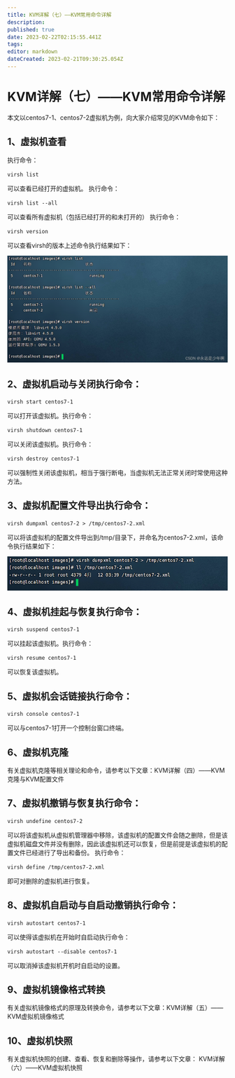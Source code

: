 ```yaml
---
title: KVM详解（七）——KVM常用命令详解
description: 
published: true
date: 2023-02-22T02:15:55.441Z
tags: 
editor: markdown
dateCreated: 2023-02-21T09:30:25.054Z
---
```


# KVM详解（七）——KVM常用命令详解
本文以centos7-1、centos7-2虚拟机为例，向大家介绍常见的KVM命令如下：
## 1、虚拟机查看
执行命令：

`virsh list`

可以查看已经打开的虚拟机。
执行命令：

`virsh list --all`

可以查看所有虚拟机（包括已经打开的和未打开的）
执行命令：

`virsh version`

可以查看virsh的版本上述命令执行结果如下：

![2022-11-24_3937.png](/2022-11-24_3937.png)

## 2、虚拟机启动与关闭执行命令：

`virsh start centos7-1`

可以打开该虚拟机。执行命令：

`virsh shutdown centos7-1`

可以关闭该虚拟机。执行命令：

`virsh destroy centos7-1`

可以强制性关闭该虚拟机，相当于强行断电，当虚拟机无法正常关闭时常使用这种方法。

## 3、虚拟机配置文件导出执行命令：

`virsh dumpxml centos7-2 > /tmp/centos7-2.xml`

可以将该虚拟机的配置文件导出到/tmp/目录下，并命名为centos7-2.xml，该命令执行结果如下：

![2022-11-24_40506.png](/2022-11-24_40506.png)

## 4、虚拟机挂起与恢复执行命令：

`virsh suspend centos7-1`

可以挂起该虚拟机。执行命令：

`virsh resume centos7-1`

可以恢复该虚拟机。

## 5、虚拟机会话链接执行命令：

`virsh console centos7-1`

可以与centos7-1打开一个控制台窗口终端。

## 6、虚拟机克隆

有关虚拟机克隆等相关理论和命令，请参考以下文章：KVM详解（四）——KVM克隆与KVM配置文件

## 7、虚拟机撤销与恢复执行命令：

`virsh undefine centos7-2`

可以将该虚拟机从虚拟机管理器中移除，该虚拟机的配置文件会随之删除，但是该虚拟机磁盘文件并没有删除，因此该虚拟机还可以恢复，但是前提是该虚拟机的配置文件已经进行了导出和备份。
执行命令：

`virsh define /tmp/centos7-2.xml`

即可对删除的虚拟机进行恢复。

## 8、虚拟机自启动与自启动撤销执行命令：

`virsh autostart centos7-1`

可以使得该虚拟机在开始时自启动执行命令：

`virsh autostart --disable centos7-1`

可以取消掉该虚拟机开机时自启动的设置。

## 9、虚拟机镜像格式转换

有关虚拟机镜像格式的原理及转换命令，请参考以下文章：KVM详解（五）——KVM虚拟机镜像格式

## 10、虚拟机快照

有关虚拟机快照的创建、查看、恢复和删除等操作，请参考以下文章：
KVM详解（六）——KVM虚拟机快照